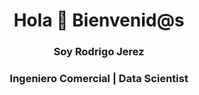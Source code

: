 <h1 align="Center"> Hola 👋 Bienvenid@s </h1>
<h3 align="Center"> Soy Rodrigo Jerez </h3>
<h3 align="Center"> Ingeniero Comercial | Data Scientist </h3>
<!--
**Rojego/Rojego** is a ✨ _special_ ✨ repository because its `README.md` (this file) appears on your GitHub profile.

Here are some ideas to get you started:

- 🔭 I’m currently working on ...
- 🌱 I’m currently learning ...
- 👯 I’m looking to collaborate on ...
- 🤔 I’m looking for help with ...
- 💬 Ask me about ...
- 📫 How to reach me: ...
- 😄 Pronouns: ...
- ⚡ Fun fact: ...
-->
